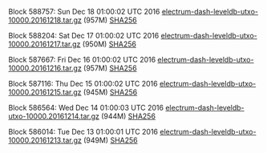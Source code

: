Block 588757: Sun Dec 18 01:00:02 UTC 2016 [electrum-dash-leveldb-utxo-10000.20161218.tar.gz](https://transfer.sh/mlaeH/electrum-dash-leveldb-utxo-10000.20161218.tar.gz) (957M) [SHA256](https://transfer.sh/EKrhl/electrum-dash-leveldb-utxo-10000.20161218.tar.gz.sha256)

Block 588204: Sat Dec 17 01:00:02 UTC 2016 [electrum-dash-leveldb-utxo-10000.20161217.tar.gz](https://transfer.sh/JXVxQ/electrum-dash-leveldb-utxo-10000.20161217.tar.gz) (950M) [SHA256](https://transfer.sh/m0xmf/electrum-dash-leveldb-utxo-10000.20161217.tar.gz.sha256)

Block 587667: Fri Dec 16 01:00:02 UTC 2016 [electrum-dash-leveldb-utxo-10000.20161216.tar.gz](https://transfer.sh/aLE9i/electrum-dash-leveldb-utxo-10000.20161216.tar.gz) (957M) [SHA256](https://transfer.sh/a7xDo/electrum-dash-leveldb-utxo-10000.20161216.tar.gz.sha256)

Block 587116: Thu Dec 15 01:00:02 UTC 2016 [electrum-dash-leveldb-utxo-10000.20161215.tar.gz](https://transfer.sh/KdL2z/electrum-dash-leveldb-utxo-10000.20161215.tar.gz) (945M) [SHA256](https://transfer.sh/3sTtI/electrum-dash-leveldb-utxo-10000.20161215.tar.gz.sha256)

Block 586564: Wed Dec 14 01:00:03 UTC 2016 [electrum-dash-leveldb-utxo-10000.20161214.tar.gz](https://transfer.sh/FFmEq/electrum-dash-leveldb-utxo-10000.20161214.tar.gz) (944M) [SHA256](https://transfer.sh/H0pI7/electrum-dash-leveldb-utxo-10000.20161214.tar.gz.sha256)

Block 586014: Tue Dec 13 01:00:01 UTC 2016 [electrum-dash-leveldb-utxo-10000.20161213.tar.gz](https://transfer.sh/CehWE/electrum-dash-leveldb-utxo-10000.20161213.tar.gz) (949M) [SHA256](https://transfer.sh/qq3IN/electrum-dash-leveldb-utxo-10000.20161213.tar.gz.sha256)
